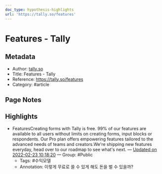 ```yaml
---
doc_type: hypothesis-highlights
url: 'https://tally.so/features'
---
```


# Features - Tally

## Metadata
- Author: [tally.so]()
- Title: Features - Tally
- Reference: https://tally.so/features
- Category: #article

## Page Notes
## Highlights
- FeaturesCreating forms with Tally is free. 99% of our features are available to all users without limits on creating forms, input blocks or respondents. Our Pro plan offers empowering features tailored to the advanced needs of teams and creators.We're shipping new features everyday, head over to our roadmap to see what's next. — [Updated on 2022-02-23 10:18:20](https://hyp.is/fL3NXJRGEeyyO6e0t4QpFA/tally.so/features) — Group: #Public
    - Tags:  #수익모델 
    - Annotation: 이렇게 무료로 쓸 수 있게 해도 돈을 벌 수 있을까?


